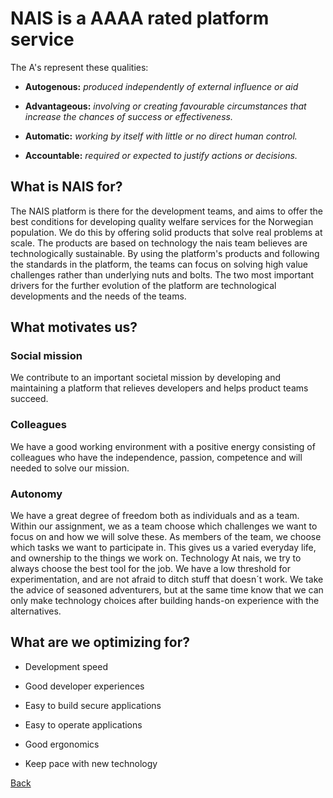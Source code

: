 # NAIS is a AAAA rated platform service

The A's represent these qualities:

- **Autogenous:** _produced independently of external influence or aid_

- **Advantageous:** _involving or creating favourable circumstances that increase the chances of success or effectiveness._

- **Automatic:** _working by itself with little or no direct human control._

- **Accountable:** _required or expected to justify actions or decisions._


## What is NAIS for?

The NAIS platform is there for the development teams, and aims to offer the best conditions for developing quality welfare services for the Norwegian population. We do this by offering solid products that solve real problems at scale. The products are based on technology the nais team believes are technologically sustainable. By using the platform's products and following the standards in the platform, the teams can focus on solving high value challenges rather than underlying nuts and bolts. The two most important drivers for the further evolution of the platform are technological developments and the needs of the teams.

## What motivates us?

### Social mission

We contribute to an important societal mission by developing and maintaining a platform that relieves developers and helps product teams succeed.

### Colleagues
We have a good working environment with a positive energy consisting of colleagues who have the independence, passion, competence and will needed to solve our mission.

### Autonomy

We have a great degree of freedom both as individuals and as a team. Within our assignment, we as a team choose which challenges we want to focus on and how we will solve these. As members of the team, we choose which tasks we want to participate in. This gives us a varied everyday life, and ownership to the things we work on.
Technology
At nais, we try to always choose the best tool for the job. We have a low threshold for experimentation, and are not afraid to ditch stuff that doesn´t work. We take the advice of seasoned adventurers, but at the same time know that we can only make technology choices after building hands-on experience with the alternatives.

## What are we optimizing for?

* Development speed
 
* Good developer experiences
 
* Easy to build secure applications
 
* Easy to operate applications
 
* Good ergonomics
 
* Keep pace with new technology


[Back](../README.md)
